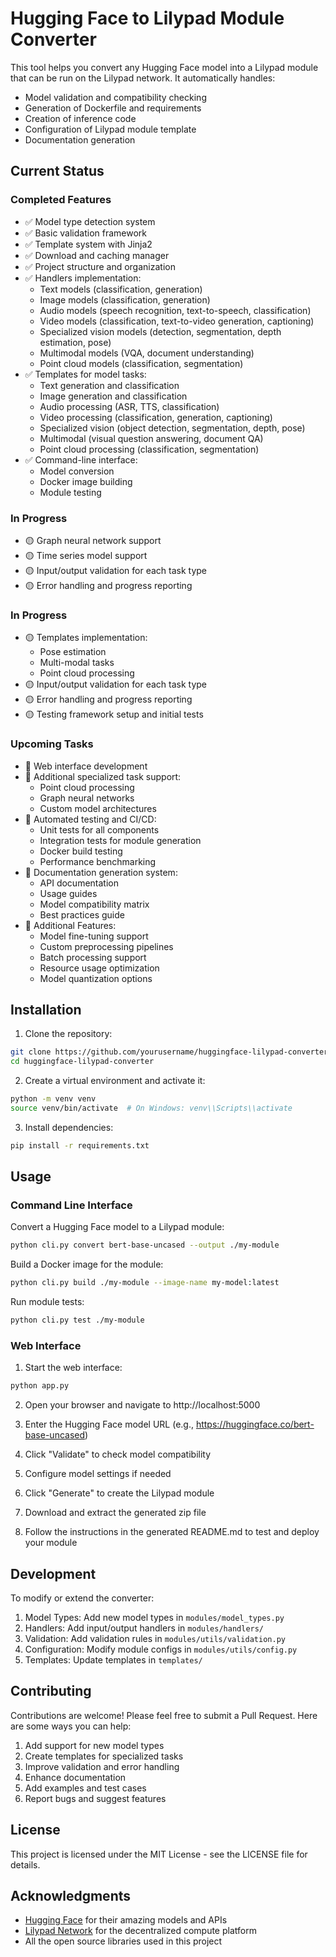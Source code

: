 # Hugging Face to Lilypad Module Converter

This tool helps you convert any Hugging Face model into a Lilypad module that can be run on the Lilypad network. It automatically handles:

- Model validation and compatibility checking
- Generation of Dockerfile and requirements
- Creation of inference code
- Configuration of Lilypad module template
- Documentation generation

## Current Status

### Completed Features
- ✅ Model type detection system
- ✅ Basic validation framework
- ✅ Template system with Jinja2
- ✅ Download and caching manager
- ✅ Project structure and organization
- ✅ Handlers implementation:
  - Text models (classification, generation)
  - Image models (classification, generation)
  - Audio models (speech recognition, text-to-speech, classification)
  - Video models (classification, text-to-video generation, captioning)
  - Specialized vision models (detection, segmentation, depth estimation, pose)
  - Multimodal models (VQA, document understanding)
  - Point cloud models (classification, segmentation)
- ✅ Templates for model tasks:
  - Text generation and classification
  - Image generation and classification
  - Audio processing (ASR, TTS, classification)
  - Video processing (classification, generation, captioning)
  - Specialized vision (object detection, segmentation, depth, pose)
  - Multimodal (visual question answering, document QA)
  - Point cloud processing (classification, segmentation)
- ✅ Command-line interface:
  - Model conversion
  - Docker image building
  - Module testing

### In Progress
- 🟡 Graph neural network support
- 🟡 Time series model support
- 🟡 Input/output validation for each task type
- 🟡 Error handling and progress reporting

### In Progress
- 🟡 Templates implementation:
  - Pose estimation
  - Multi-modal tasks
  - Point cloud processing
- 🟡 Input/output validation for each task type
- 🟡 Error handling and progress reporting
- 🟡 Testing framework setup and initial tests

### Upcoming Tasks
- 📝 Web interface development
- 📝 Additional specialized task support:
  - Point cloud processing
  - Graph neural networks
  - Custom model architectures
- 📝 Automated testing and CI/CD:
  - Unit tests for all components
  - Integration tests for module generation
  - Docker build testing
  - Performance benchmarking
- 📝 Documentation generation system:
  - API documentation
  - Usage guides
  - Model compatibility matrix
  - Best practices guide
- 📝 Additional Features:
  - Model fine-tuning support
  - Custom preprocessing pipelines
  - Batch processing support
  - Resource usage optimization
  - Model quantization options

## Installation

1. Clone the repository:
```bash
git clone https://github.com/yourusername/huggingface-lilypad-converter.git
cd huggingface-lilypad-converter
```

2. Create a virtual environment and activate it:
```bash
python -m venv venv
source venv/bin/activate  # On Windows: venv\\Scripts\\activate
```

3. Install dependencies:
```bash
pip install -r requirements.txt
```

## Usage

### Command Line Interface

Convert a Hugging Face model to a Lilypad module:
```bash
python cli.py convert bert-base-uncased --output ./my-module
```

Build a Docker image for the module:
```bash
python cli.py build ./my-module --image-name my-model:latest
```

Run module tests:
```bash
python cli.py test ./my-module
```

### Web Interface

1. Start the web interface:
```bash
python app.py
```

2. Open your browser and navigate to http://localhost:5000

3. Enter the Hugging Face model URL (e.g., https://huggingface.co/bert-base-uncased)

4. Click "Validate" to check model compatibility

5. Configure model settings if needed

6. Click "Generate" to create the Lilypad module

7. Download and extract the generated zip file

8. Follow the instructions in the generated README.md to test and deploy your module

## Development

To modify or extend the converter:

1. Model Types: Add new model types in `modules/model_types.py`
2. Handlers: Add input/output handlers in `modules/handlers/`
3. Validation: Add validation rules in `modules/utils/validation.py`
4. Configuration: Modify module configs in `modules/utils/config.py`
5. Templates: Update templates in `templates/`

## Contributing

Contributions are welcome! Please feel free to submit a Pull Request. Here are some ways you can help:

1. Add support for new model types
2. Create templates for specialized tasks
3. Improve validation and error handling
4. Enhance documentation
5. Add examples and test cases
6. Report bugs and suggest features

## License

This project is licensed under the MIT License - see the LICENSE file for details.

## Acknowledgments

- [Hugging Face](https://huggingface.co) for their amazing models and APIs
- [Lilypad Network](https://lilypad.tech) for the decentralized compute platform
- All the open source libraries used in this project